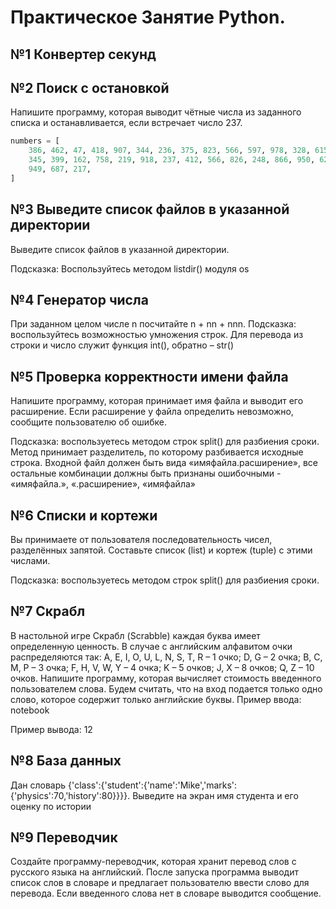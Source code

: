 # Практическое Занятие Python.

## №1 Конвертер секунд



## №2 Поиск с остановкой
Напишите программу, которая выводит чётные числа из заданного списка и останавливается, если встречает число 237.

```python
numbers = [
    386, 462, 47, 418, 907, 344, 236, 375, 823, 566, 597, 978, 328, 615, 953, 
    345, 399, 162, 758, 219, 918, 237, 412, 566, 826, 248, 866, 950, 626, 
    949, 687, 217,
]
```

## №3 Выведите список файлов в указанной директории
Выведите список файлов в указанной директории.

Подсказка: Воспользуйтесь методом listdir() модуля os



## №4 Генератор числа
При заданном целом числе n посчитайте n + nn + nnn.
Подсказка: воспользуйтесь возможностью умножения строк. Для перевода из строки и число служит функция int(), обратно – str()



## №5 Проверка корректности имени файла
Напишите программу, которая принимает имя файла и выводит его расширение. Если расширение у файла определить невозможно, сообщите пользователю об ошибке.

Подсказка: воспользуетесь методом строк split() для разбиения сроки. Метод принимает разделитель, по которому разбивается исходные строка. Входной файл должен быть вида «имяфайла.расширение», все остальные комбинации должны быть признаны ошибочными - «имяфайла.», «.расширение», «имяфайла»



## №6 Списки и кортежи
Вы принимаете от пользователя последовательность чисел, разделённых запятой. Составьте список (list) и кортеж (tuple) с этими числами.

Подсказка: воспользуетесь методом строк split() для разбиения сроки. 



## №7 Скрабл
В настольной игре Скрабл (Scrabble) каждая буква имеет определенную ценность. В случае с английским алфавитом очки распределяются так:
A, E, I, O, U, L, N, S, T, R – 1 очко;
D, G – 2 очка;
B, C, M, P – 3 очка;
F, H, V, W, Y – 4 очка;
K – 5 очков;
J, X – 8 очков;
Q, Z – 10 очков.
Напишите программу, которая вычисляет стоимость введенного пользователем слова. Будем считать, что на вход подается только одно слово, которое содержит только английские буквы.
Пример ввода:
notebook

Пример вывода:
12




## №8 База данных
Дан словарь {'class':{'student':{'name':'Mike','marks':{'physics':70,'history':80}}}}.
Выведите на экран имя студента и его оценку по истории





## №9 Переводчик
Создайте программу-переводчик, которая хранит перевод слов с русского языка на английский. После запуска программа выводит список слов в словаре и предлагает пользователю ввести слово для перевода. Если введенного слова нет в словаре выводится сообщение.




